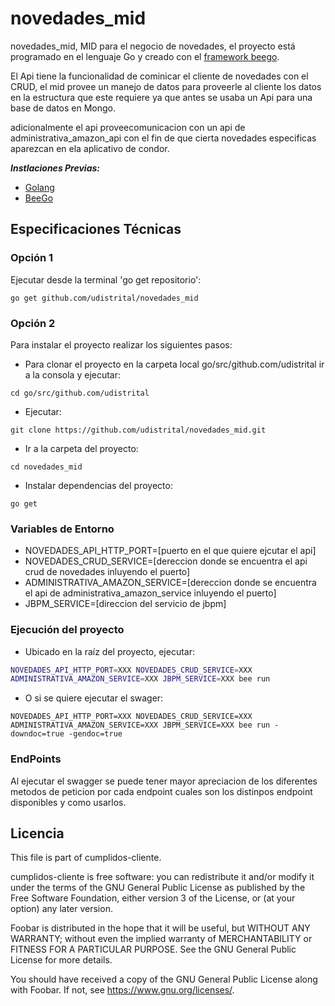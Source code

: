 # novedades_mid
novedades_mid, MID para el negocio de novedades, el proyecto está programado en el lenguaje Go y creado con el [framework beego](https://beego.me/).

El Api tiene la funcionalidad de cominicar el cliente de novedades con el CRUD, el mid provee un manejo de datos para proveerle al cliente los datos en la estructura que este requiere ya que antes se usaba un Api para una base de datos en Mongo.

adicionalmente el api proveecomunicacion con un api de administrativa_amazon_api con el fin de que cierta novedades especificas aparezcan en ela aplicativo de condor.

***Instlaciones Previas:***
* [Golang](https://github.com/udistrital/introduccion_oas/blob/master/instalacion_de_herramientas/golang.md)
* [BeeGo](https://github.com/udistrital/introduccion_oas/blob/master/instalacion_de_herramientas/beego.md)


## Especificaciones Técnicas

### Opción 1
Ejecutar desde la terminal 'go get repositorio':

```shell
go get github.com/udistrital/novedades_mid
```
### Opción 2
Para instalar el proyecto realizar los siguientes pasos:
- Para clonar el proyecto en la carpeta local go/src/github.com/udistrital ir a la consola y ejecutar:
```shell
cd go/src/github.com/udistrital
```
- Ejecutar:
```shell
git clone https://github.com/udistrital/novedades_mid.git
```

- Ir a la carpeta del proyecto:
```shell
cd novedades_mid
```

- Instalar dependencias del proyecto:
```shell
go get
```

### Variables de Entorno

- NOVEDADES_API_HTTP_PORT=[puerto en el que quiere ejcutar el api]
- NOVEDADES_CRUD_SERVICE=[dereccion donde se encuentra el api crud de novedades inluyendo el puerto]
- ADMINISTRATIVA_AMAZON_SERVICE=[dereccion donde se encuentra el api de administrativa_amazon_service inluyendo el puerto]
- JBPM_SERVICE=[direccion del servicio de jbpm]


### Ejecución del proyecto

* Ubicado en la raíz del proyecto, ejecutar:
```bash
NOVEDADES_API_HTTP_PORT=XXX NOVEDADES_CRUD_SERVICE=XXX
ADMINISTRATIVA_AMAZON_SERVICE=XXX JBPM_SERVICE=XXX bee run
```
* O si se quiere ejecutar el swager:
```shell
NOVEDADES_API_HTTP_PORT=XXX NOVEDADES_CRUD_SERVICE=XXX
ADMINISTRATIVA_AMAZON_SERVICE=XXX JBPM_SERVICE=XXX bee run -downdoc=true -gendoc=true
```

### EndPoints

Al ejecutar el swagger se puede tener mayor apreciacion de los diferentes metodos de peticion por cada endpoint cuales son los distinpos endpoint disponibles y como usarlos.


## Licencia

This file is part of cumplidos-cliente.

cumplidos-cliente is free software: you can redistribute it and/or modify it under the terms of the GNU General Public License as published by the Free Software Foundation, either version 3 of the License, or (at your option) any later version.

Foobar is distributed in the hope that it will be useful, but WITHOUT ANY WARRANTY; without even the implied warranty of MERCHANTABILITY or FITNESS FOR A PARTICULAR PURPOSE. See the GNU General Public License for more details.

You should have received a copy of the GNU General Public License along with Foobar. If not, see https://www.gnu.org/licenses/.
